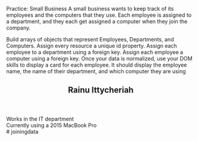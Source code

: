 Practice: Small Business
A small business wants to keep track of its employees and the computers that they use. Each employee is assigned to a department, and they each get assigned a computer when they join the company.

Build arrays of objects that represent Employees, Departments, and Computers.
Assign every resource a unique id property.
Assign each employee to a department using a foreign key.
Assign each employee a computer using a foreign key.
Once your data is normalized, use your DOM skills to display a card for each employee. It should display the employee name, the name of their department, and which computer they are using

<article class="employee">
    <header class="employee__name">
        <h1>Rainu Ittycheriah</h1>
    </header>
    <section class="employee__department">
        Works in the IT department
    </section>
    <section class="employee__computer">
        Currently using a 2015 MacBook Pro
    </section>
</article># joiningdata
